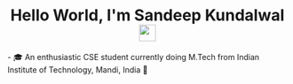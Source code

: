 <!--
**SKundawal/SKundawal** is a ✨ _special_ ✨ repository because its `README.md` (this file) appears on your GitHub profile.
-->
<h1 align="center">
  Hello World, I'm Sandeep Kundalwal <img src="https://github.com/SKundawal/SKundawal/assets/61798659/9dc52849-7b86-4a39-b595-2bb8d53e8f38" width="30px">
</h1>
- 🎓 An enthusiastic CSE student currently doing M.Tech from Indian Institute of Technology, Mandi, India 🍁

